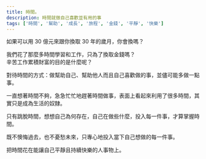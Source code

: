 ```yaml
---
title: 時間。
description: 時間就做自己喜歡並有用的事
tags: ['時間', '幫助', '成長', '旅程', '金錢', '平靜', '快樂']
---
```

如果可以用 30 億元來跟你換取 30 年的歲月，你會換嗎？

我們花了那麼多時間學習和工作，只為了換取金錢嗎？  
辛苦工作累積財富的目的是什麼呢？

對待時間的方式：做幫助自己、幫助他人而且自己喜歡做的事，並儘可能多做一點事。

一直想著時間不夠，急急忙忙地趕著時間做事，表面上看起來利用了很多時間，其實只是成為生活的奴隸。

只有跳脫時間，想想自己為何存在，自己在做些什麼，投入每一件事，才算掌握時間。

既不懊悔過去，也不憂愁未來，只專心地投入當下自己想做的每一件事。

把時間花在能讓自己平靜且持續快樂的人事物上。

